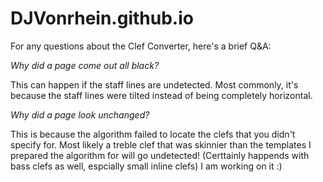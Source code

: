 # DJVonrhein.github.io

For any questions about the Clef Converter, here's a brief Q&A:

*Why did a page come out all black?*

This can happen if the staff lines are undetected. Most commonly, it's because the staff lines were tilted instead of being completely horizontal.
    
*Why did a page look unchanged?*

This is because the algorithm failed to locate the clefs that you didn't specify for. Most likely a treble clef that was skinnier than the templates I prepared the algorithm for will go undetected! (Certtainly happends with bass clefs as well, espcially small inline clefs) I am working on it :)


  
